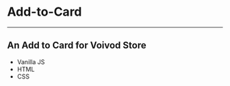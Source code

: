 # Add-to-Card
---------------------------
An Add to Card for Voivod Store
---------------------------
- Vanilla JS
- HTML
- CSS
